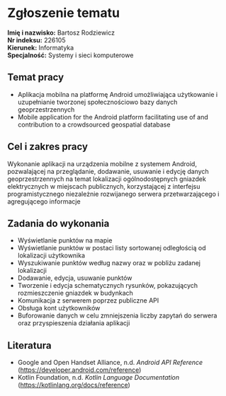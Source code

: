 # Zgłoszenie tematu
**Imię i nazwisko:** Bartosz Rodziewicz  
**Nr indeksu:** 226105  
**Kierunek:** Informatyka  
**Specjalność:** Systemy i sieci komputerowe

## Temat pracy
* Aplikacja mobilna na platformę Android umożliwiająca użytkowanie i uzupełnianie tworzonej społecznościowo bazy danych geoprzestrzennych
* Mobile application for the Android platform facilitating use of and contribution to a crowdsourced geospatial database

## Cel i zakres pracy
Wykonanie aplikacji na urządzenia mobilne z systemem Android, pozwalającej na przeglądanie, dodawanie, usuwanie i edycję danych geoprzestrzennych na temat lokalizacji ogólnodostępnych gniazdek elektrycznych w miejscach publicznych, korzystającej z interfejsu programistycznego niezależnie rozwijanego serwera przetwarzającego i agregującego informacje

## Zadania do wykonania
* Wyświetlanie punktów na mapie
* Wyświetlanie punktów w postaci listy sortowanej odległością od lokalizacji użytkownika
* Wyszukiwanie punktów według nazwy oraz w pobliżu zadanej lokalizacji
* Dodawanie, edycja, usuwanie punktów
* Tworzenie i edycja schematycznych rysunków, pokazujących rozmieszczenie gniazdek w budynkach
* Komunikacja z serwerem poprzez publiczne API
* Obsługa kont użytkowników
* Buforowanie danych w celu zmniejszenia liczby zapytań do serwera oraz przyspieszenia działania aplikacji

## Literatura
* Google and Open Handset Alliance, n.d. _Android API Reference_ (https://developer.android.com/reference)
* Kotlin Foundation, n.d. _Kotlin Language Documentation_ (https://kotlinlang.org/docs/reference)
